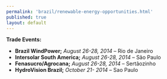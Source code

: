 ```yaml
--- 
permalink: 'brazil/renewable-energy-opportunities.html' 
published: true 
layout: default
---
```

**Trade Events:**

* **Brazil WindPower;** _August 26-28, 2014_ – Rio de Janeiro 
* **Intersolar South America;** _August 26-28, 2014_ – São Paulo 
* **Fenasucro/Agrocana;** _August 26-28, 2014_ – Sertãozinho 
* **HydroVision Brazil;** _October 21- 2014_ – Sao Paulo 
